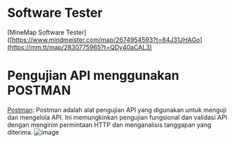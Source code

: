 # Software Tester
[MineMap Software Tester]([https://www.mindmeister.com/map/2674954593?t=84J31JHAGo](https://mm.tt/map/2830775965?t=QDy40aCAL3)



# Pengujian API menggunakan POSTMAN

[Postman](https://www.postman.com/): Postman adalah alat pengujian API yang digunakan untuk menguji dan mengelola API. Ini memungkinkan pengujian fungsional dan validasi API dengan mengirim permintaan HTTP dan menganalisis tanggapan yang diterima.
![image](https://github.com/rplulbi/SQA/assets/15622730/9b4e7152-58c3-48a2-93f5-78455eaeb75d)
